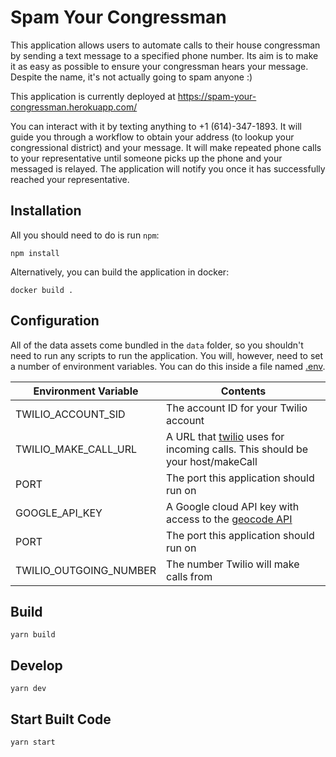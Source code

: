 # Spam Your Congressman

This application allows users to automate calls to their house congressman by sending a text message to a specified phone number. Its aim is to make it as easy as possible to ensure your congressman hears your message. Despite the name, it's not actually going to spam anyone :)

This application is currently deployed at https://spam-your-congressman.herokuapp.com/

You can interact with it by texting anything to +1 (614)-347-1893. It will guide you through a workflow to obtain your address (to lookup your congressional district) and your message. It will make repeated phone calls to your representative until someone picks up the phone and your messaged is relayed. The application will notify you once it has successfully reached your representative.

## Installation

All you should need to do is run `npm`:

```
npm install
```

Alternatively, you can build the application in docker:

```
docker build .
```

## Configuration

All of the data assets come bundled in the `data` folder, so you shouldn't need to run any scripts to run the application. You will, however, need to set a number of environment variables. You can do this inside a file named [.env](https://www.freecodecamp.org/news/nodejs-custom-env-files-in-your-apps-fa7b3e67abe1/).

| Environment Variable   | Contents                                                                                                                  |
| ---------------------- | ------------------------------------------------------------------------------------------------------------------------- |
| TWILIO_ACCOUNT_SID     | The account ID for your Twilio account                                                                                    |
| TWILIO_MAKE_CALL_URL   | A URL that [twilio](https://www.twilio.com/) uses for incoming calls. This should be your host/makeCall                   |
| PORT                   | The port this application should run on                                                                                   |
| GOOGLE_API_KEY         | A Google cloud API key with access to the [geocode API](https://developers.google.com/maps/documentation/geocoding/start) |
| PORT                   | The port this application should run on                                                                                   |
| TWILIO_OUTGOING_NUMBER | The number Twilio will make calls from                                                                                    |

## Build

```
yarn build
```

## Develop

```
yarn dev
```

## Start Built Code

```
yarn start
```
